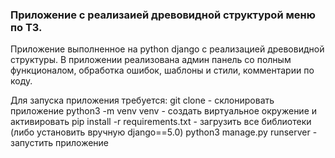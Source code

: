 ### Приложение с реализаией древовидной структурой меню по ТЗ.
Приложение выполненное на python django с реализацией древовидной структуры. В приложении реализована админ панель со полным функционалом, обработка ошибок, шаблоны и стили, комментарии по коду.

Для запуска приложения требуется:
git clone - склонировать приложение
python3 -m venv venv - создать виртуальное окружение и активировать
pip install -r requirements.txt - загрузить все библиотеки (либо установить вручную django==5.0)
python3 manage.py runserver - запустить приложение
